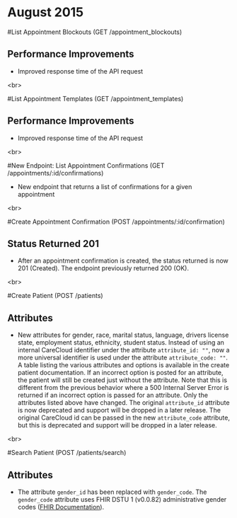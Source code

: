 # August 2015

#List Appointment Blockouts (GET /appointment_blockouts)
## Performance Improvements

- Improved response time of the API request

<br\>

#List Appointment Templates (GET /appointment_templates)
## Performance Improvements

- Improved response time of the API request

<br\>

#New Endpoint: List Appointment Confirmations (GET /appointments/:id/confirmations)
 
- New endpoint that returns a list of confirmations for a given appointment

<br\>

#Create Appointment Confirmation (POST /appointments/:id/confirmation)
## Status Returned 201

- After an appointment confirmation is created, the status returned is now 201 (Created). The endpoint previously returned 200 (OK).

<br\>

#Create Patient (POST /patients)
## Attributes
- New attributes for gender, race, marital status, language, drivers license state, employment status, ethnicity, student status. Instead of using
an internal CareCloud identifier under the attribute ```attribute_id: ""```, now a more universal identifier is used under the attribute ```attribute_code: ""```. A table listing the various attributes and options is available in the create patient documentation. If an incorrect option is posted for an attribute, the patient will still be created just without the attribute. Note that this is different from the previous behavior where a 500 Internal Server Error is returned if an incorrect option is passed for an attribute. Only the attributes listed above have changed. The original ```attribute_id``` attribute is now deprecated and support will be dropped in a later release. The original CareCloud id can be passed in the new ```attribute_code``` attribute, but this is deprecated and support will be dropped in a later release. 

<br\>

#Search Patient (POST /patients/search)
## Attributes

- The attribute ```gender_id``` has been replaced with 	```gender_code```. The ```gender_code``` attribute uses FHIR DSTU 1 (v0.0.82) administrative gender codes ([FHIR Documentation](http://www.hl7.org/FHIR/valueset-administrative-gender.html)).
